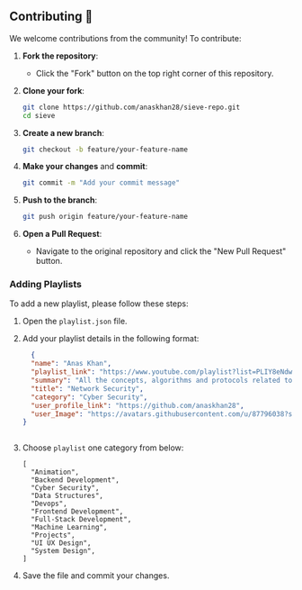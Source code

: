 ## Contributing 🤝

We welcome contributions from the community! To contribute:

1. **Fork the repository**:
    - Click the "Fork" button on the top right corner of this repository.

2. **Clone your fork**:
    ```bash
    git clone https://github.com/anaskhan28/sieve-repo.git
    cd sieve
    ```

3. **Create a new branch**:
    ```bash
    git checkout -b feature/your-feature-name
    ```

4. **Make your changes** and **commit**:
    ```bash
    git commit -m "Add your commit message"
    ```

5. **Push to the branch**:
    ```bash
    git push origin feature/your-feature-name
    ```

6. **Open a Pull Request**:
    - Navigate to the original repository and click the "New Pull Request" button.

### Adding Playlists

To add a new playlist, please follow these steps:

1. Open the `playlist.json` file.
2. Add your playlist details in the following format:

    ```json
      {
      "name": "Anas Khan",
      "playlist_link": "https://www.youtube.com/playlist?list=PLIY8eNdw5tW_7-QrsY_n9nC0Xfhs1tLEK",
      "summary": "All the concepts, algorithms and protocols related to Network Security which you as an IT student will need the most.",
      "title": "Network Security",
      "category": "Cyber Security",
      "user_profile_link": "https://github.com/anaskhan28",
      "user_Image": "https://avatars.githubusercontent.com/u/87796038?s=96&v=4"
    }
  
    ```
3. Choose `playlist` one category from below:

      ```
      [
        "Animation",
        "Backend Development",
        "Cyber Security",
        "Data Structures",
        "Devops",
        "Frontend Development",
        "Full-Stack Development",
        "Machine Learning",
        "Projects",
        "UI UX Design",
        "System Design",
      ]
      
      ```

4. Save the file and commit your changes.